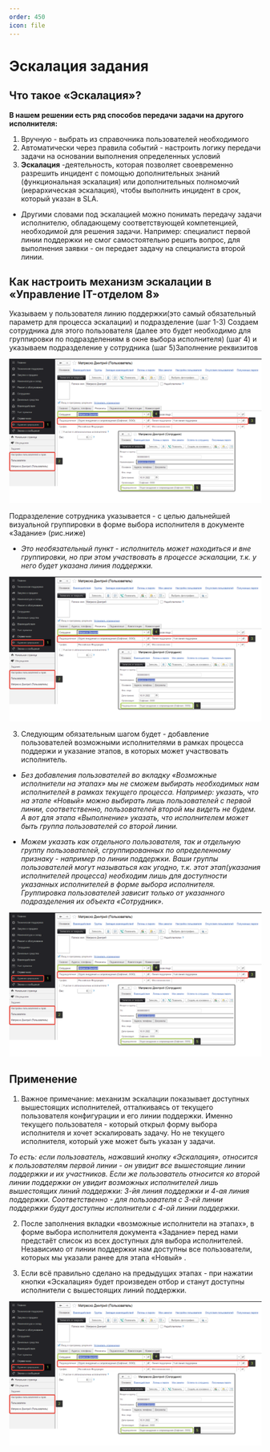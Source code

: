 ```yaml
---
order: 450
icon: file
---
```


# Эскалация задания

## Что такое «Эскалация»?

**В нашем решении есть ряд способов передачи задачи на другого исполнителя:**

1) Вручную - выбрать из справочника пользователей необходимого
2) Автоматически через правила событий - настроить логику передачи задачи на основании выполнения определенных условий
3) **Эскалация** -деятельность, которая позволяет своевременно разрешить инцидент с помощью дополнительных знаний (функциональная эскалация) или дополнительных полномочий (иерархическая эскалация), чтобы выполнить инцидент в срок, который указан в SLA.

* Другими словами под эскалацией можно понимать передачу задачи исполнителю, обладающему соответствующей компетенцией, необходимой для решения задачи.
Например: специалист первой линии поддержки не смог самостоятельно решить вопрос, для выполнения заявки - он передает задачу на специалиста второй линии.

## Как настроить механизм эскалации в «Управление IT-отделом 8»

Указываем у пользователя линию поддержки(это самый обязательный параметр для процесса эскалации) и подразделение (шаг 1-3)
Создаем сотрудника для этого пользователя (далее это будет необходимо для группировки по подразделениям в окне выбора исполнителя) (шаг 4) и указываем подразделение у сотрудника (шаг 5)Заполнение реквизитов

![01_ЭскалацияЗадания](static/01_ЭскалацияЗадания.png)

Подразделение сотрудника указывается  -  с целью дальнейшей визуальной группировки в форме выбора исполнителя в документе «Задание» (рис.ниже)
* *Это необязательный пункт - исполнитель может находиться и вне группировки, но при этом участвовать в процессе эскалации, т.к. у него будет указана линия поддержки.*

![01_ЭскалацияЗадания](static/01_ЭскалацияЗадания.png)

3. Следующим обязательным шагом будет - добавление  пользователей возможными исполнителями в рамках процесса поддержи и указание этапов, в которых может участвовать исполнитель.

* *Без добавления пользователей во вкладку «Возможные исполнители на этапах» мы не сможем выбирать необходимых нам исполнителей в рамках текущего процесса.
Например: указать, что на этапе «Новый» можно выбирать лишь пользователей с первой линии, соответственно, пользователей второй мы видеть не будем. А вот для этапа «Выполнение» указать, что исполнителем может быть группа пользователей со второй линии.*

* *Можем указать как отдельного пользователя, так  и отдельную группу пользователей, сгруппированных по определенному признаку - например по линии поддержки. 
Ваши группы пользователей могут называться как угодно, т.к. этот этап(указания исполнителей процесса) необходим лишь для доступности указанных исполнителей в форме выбора исполнителя.  Группировка пользователей зависит только от указанного подразделения их объекта «Сотрудник».*

![01_ЭскалацияЗадания](static/01_ЭскалацияЗадания.png)

## Применение

1. Важное примечание: механизм эскалации показывает доступных вышестоящих исполнителей, отталкиваясь от текущего пользователя конфигурации и его линии поддержки. Именно текущего пользователя - который открыл форму выбора исполнителя и хочет эскалировать задачу. Но не текущего исполнителя, который уже может быть указан у задачи.

*То есть: если пользователь, нажавший кнопку «Эскалация», относится к  пользователям первой линии - он увидит все вышестоящие линии поддержки и их участников. Если же пользователь относится ко второй линии поддержки он увидит возможных исполнителей лишь вышестоящих линий поддержки: 3-йя линия поддержки и 4-ая линия поддержки. Соответственно - для пользователя с 3-ей линии поддержки будут доступны исполнители с 4-ой линии поддержки.*

2. После заполнения вкладки «возможные исполнители на этапах»,  в форме выбора исполнителя документа «Задание» перед нами предстаёт список из всех доступных для выбора исполнителей. Независимо от линии поддержки нам доступны все пользователи, которых мы указали ранее для этапа «Новый» .

3. Если всё правильно сделано на предыдущих этапах - при нажатии кнопки «Эскалация»  будет произведен отбор и станут доступны исполнители с вышестоящих линий поддержки.

![01_ЭскалацияЗадания](static/01_ЭскалацияЗадания.png)
